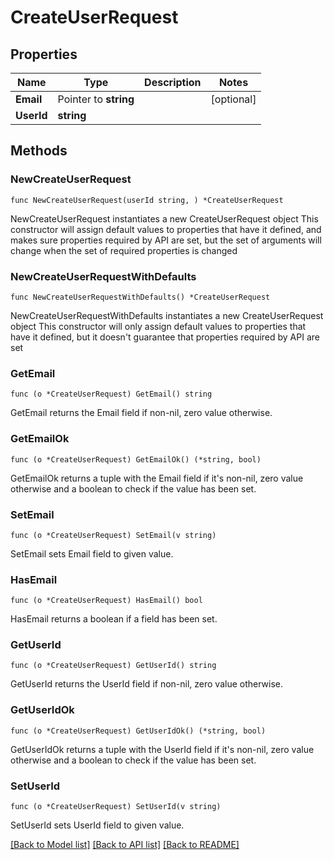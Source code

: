 # CreateUserRequest

## Properties

Name | Type | Description | Notes
------------ | ------------- | ------------- | -------------
**Email** | Pointer to **string** |  | [optional] 
**UserId** | **string** |  | 

## Methods

### NewCreateUserRequest

`func NewCreateUserRequest(userId string, ) *CreateUserRequest`

NewCreateUserRequest instantiates a new CreateUserRequest object
This constructor will assign default values to properties that have it defined,
and makes sure properties required by API are set, but the set of arguments
will change when the set of required properties is changed

### NewCreateUserRequestWithDefaults

`func NewCreateUserRequestWithDefaults() *CreateUserRequest`

NewCreateUserRequestWithDefaults instantiates a new CreateUserRequest object
This constructor will only assign default values to properties that have it defined,
but it doesn't guarantee that properties required by API are set

### GetEmail

`func (o *CreateUserRequest) GetEmail() string`

GetEmail returns the Email field if non-nil, zero value otherwise.

### GetEmailOk

`func (o *CreateUserRequest) GetEmailOk() (*string, bool)`

GetEmailOk returns a tuple with the Email field if it's non-nil, zero value otherwise
and a boolean to check if the value has been set.

### SetEmail

`func (o *CreateUserRequest) SetEmail(v string)`

SetEmail sets Email field to given value.

### HasEmail

`func (o *CreateUserRequest) HasEmail() bool`

HasEmail returns a boolean if a field has been set.

### GetUserId

`func (o *CreateUserRequest) GetUserId() string`

GetUserId returns the UserId field if non-nil, zero value otherwise.

### GetUserIdOk

`func (o *CreateUserRequest) GetUserIdOk() (*string, bool)`

GetUserIdOk returns a tuple with the UserId field if it's non-nil, zero value otherwise
and a boolean to check if the value has been set.

### SetUserId

`func (o *CreateUserRequest) SetUserId(v string)`

SetUserId sets UserId field to given value.



[[Back to Model list]](../README.md#documentation-for-models) [[Back to API list]](../README.md#documentation-for-api-endpoints) [[Back to README]](../README.md)


